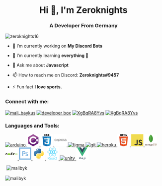 <h1 align="center">Hi 👋, I'm Zeroknights</h1>
<h3 align="center">A Developer From Germany</h3>

<p align="left">  <img src="https://komarev.com/ghpvc/?username=zeroknights16&label=Profile%20views&color=0e75b6&style=flat" alt="zeroknights16" />
</p>

- 🔭 I’m currently working on **My Discord Bots**

- 🌱 I’m currently learning **everything 🤣**

- 💬 Ask me about **Javascript**

- 📫 How to reach me on Discord: **Zeroknights#9457**

- ⚡ Fun fact **I love sports.**

<h3 align="left">Connect with me:</h3>
<p align="left">
<a href="https://instagram.com/mali_baykus" target="blank"><img align="center" src="https://cdn.jsdelivr.net/npm/simple-icons@3.0.1/icons/instagram.svg" alt="mali_baykus" height="30" width="40" /></a>
<a href="https://www.youtube.com/channel/UC-xlQoCzQpATClQV5b1Dpiw" target="blank"><img align="center" src="https://cdn.jsdelivr.net/npm/simple-icons@3.0.1/icons/youtube.svg" alt="developer box" height="30" width="40" /></a>
<a href="https://discord.gg/XgBqRA8Yvs" target="blank"><img align="center" src="https://cdn.jsdelivr.net/npm/simple-icons@3.0.1/icons/discord.svg" alt="XgBqRA8Yvs" height="30" width="40" /></a>
  <a href="https://www.linkedin.com/in/muhammet-ali-baykuş-24478820b/" target="blank"><img align="center" src="https://cdn.jsdelivr.net/npm/simple-icons@3.0.1/icons/linkedin.svg" alt="XgBqRA8Yvs" height="30" width="40" /></a>
</p>

<h3 align="left">Languages and Tools:</h3>
<p align="left"> <a href="https://www.arduino.cc/" target="_blank"> <img src="https://cdn.worldvectorlogo.com/logos/arduino-1.svg" alt="arduino" width="40" height="40"/> </a> <a href="https://www.w3schools.com/cs/" target="_blank"> <img src="https://raw.githubusercontent.com/devicons/devicon/master/icons/csharp/csharp-original.svg" alt="csharp" width="40" height="40"/> </a> <a href="https://www.w3schools.com/css/" target="_blank"> <img src="https://raw.githubusercontent.com/devicons/devicon/master/icons/css3/css3-original-wordmark.svg" alt="css3" width="40" height="40"/> </a> <a href="https://expressjs.com" target="_blank"> <img src="https://raw.githubusercontent.com/devicons/devicon/master/icons/express/express-original-wordmark.svg" alt="express" width="40" height="40"/> </a> <a href="https://www.figma.com/" target="_blank"> <img src="https://www.vectorlogo.zone/logos/figma/figma-icon.svg" alt="figma" width="40" height="40"/> </a> <a href="https://git-scm.com/" target="_blank"> <img src="https://www.vectorlogo.zone/logos/git-scm/git-scm-icon.svg" alt="git" width="40" height="40"/> </a> <a href="https://heroku.com" target="_blank"> <img src="https://www.vectorlogo.zone/logos/heroku/heroku-icon.svg" alt="heroku" width="40" height="40"/> </a> <a href="https://www.w3.org/html/" target="_blank"> <img src="https://raw.githubusercontent.com/devicons/devicon/master/icons/html5/html5-original-wordmark.svg" alt="html5" width="40" height="40"/> </a> <a href="https://developer.mozilla.org/en-US/docs/Web/JavaScript" target="_blank"> <img src="https://raw.githubusercontent.com/devicons/devicon/master/icons/javascript/javascript-original.svg" alt="javascript" width="40" height="40"/> </a> <a href="https://www.mongodb.com/" target="_blank"> <img src="https://raw.githubusercontent.com/devicons/devicon/master/icons/mongodb/mongodb-original-wordmark.svg" alt="mongodb" width="40" height="40"/> </a> <a href="https://nodejs.org" target="_blank"> <img src="https://raw.githubusercontent.com/devicons/devicon/master/icons/nodejs/nodejs-original-wordmark.svg" alt="nodejs" width="40" height="40"/> </a> <a href="https://www.photoshop.com/en" target="_blank"> <img src="https://raw.githubusercontent.com/devicons/devicon/master/icons/photoshop/photoshop-line.svg" alt="photoshop" width="40" height="40"/> </a> <a href="https://www.python.org" target="_blank"> <img src="https://raw.githubusercontent.com/devicons/devicon/master/icons/python/python-original.svg" alt="python" width="40" height="40"/> </a> <a href="https://reactjs.org/" target="_blank"> <img src="https://raw.githubusercontent.com/devicons/devicon/master/icons/react/react-original-wordmark.svg" alt="react" width="40" height="40"/> </a> <a href="https://unity.com/" target="_blank"> <img src="https://www.vectorlogo.zone/logos/unity3d/unity3d-icon.svg" alt="unity" width="40" height="40"/> </a> <a href="https://vuejs.org/" target="_blank"> <img src="https://raw.githubusercontent.com/devicons/devicon/master/icons/vuejs/vuejs-original-wordmark.svg" alt="vuejs" width="40" height="40"/> </a> </p>


<p>&nbsp;<img align="center" src="https://github-readme-stats.vercel.app/api?username=zeroknights16&show_icons=true&locale=en" alt="malibyk" /></p>

<p><img align="center" src="https://github-readme-streak-stats.herokuapp.com/?user=zeroknights16&" alt="malibyk" /></p>
